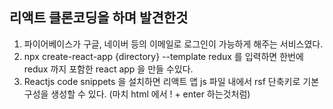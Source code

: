 ## 리액트 클론코딩을 하며 발견한것

1. 파이어베이스가 구글, 네이버 등의 이메일로 로그인이 가능하게 해주는 서비스였다.
2. npx create-react-app {directory} --template redux 를 입력하면 한번에 redux 까지 포함한 react app 을 만들 수있다.
3. Reactjs code snippets 을 설치하면 리액트 앱 js 파일 내에서 rsf 단축키로 기본구성을 생성할 수 있다.
   (마치 html 에서 ! + enter 하는것처럼)

